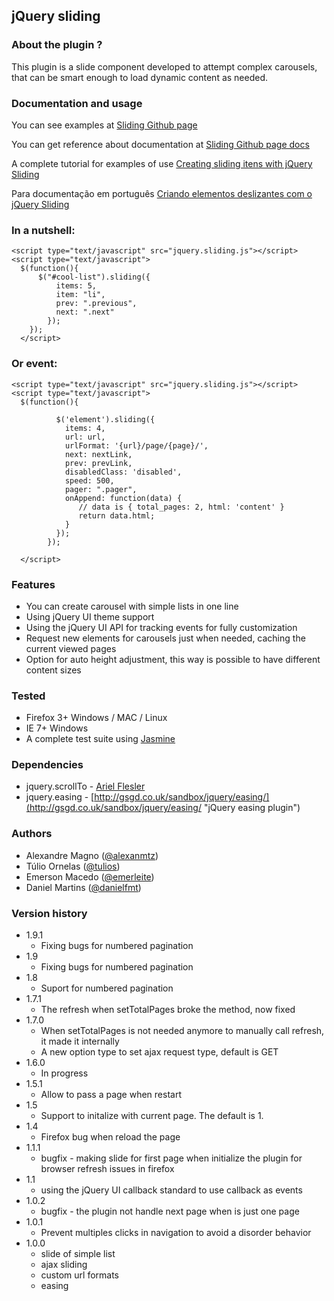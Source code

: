 ## jQuery sliding

### About the plugin ?

This plugin is a slide component developed to attempt complex carousels, that can be smart enough to load dynamic content as needed.

### Documentation and usage

You can see examples at [Sliding Github page](http://alexanmtz.github.com/sliding/ "The github page of usage examples")

You can get reference about documentation at [Sliding Github page docs](http://alexanmtz.github.com/sliding/#docs "The full reference for documentation")

A complete tutorial for examples of use [Creating sliding itens with jQuery Sliding](http://blog.alexandremagno.net/en/2012/06/creating-sliding-itens-with-jquery-sliding/ "A Tutorial from my blog about usage")

Para documentação em português [Criando elementos deslizantes com o jQuery Sliding](blog.alexandremagno.net/2012/06/criando-elementos-deslizantes-com-o-jquery-sliding/ "Um post no blog sobre o uso do jQuery sliding em Português")

### In a nutshell:
    <script type="text/javascript" src="jquery.sliding.js"></script>
    <script type="text/javascript">
      $(function(){
          $("#cool-list").sliding({
			  items: 5,
              item: "li",
              prev: ".previous",
              next: ".next"
            });
        });
      </script>

### Or event:
    <script type="text/javascript" src="jquery.sliding.js"></script>
    <script type="text/javascript">
      $(function(){
          
			  $('element').sliding({
			    items: 4,
			    url: url,
			    urlFormat: '{url}/page/{page}/',
			    next: nextLink,
			    prev: prevLink,
			    disabledClass: 'disabled',
			    speed: 500,
			    pager: ".pager",
			    onAppend: function(data) {
			       // data is { total_pages: 2, html: 'content' }
			       return data.html;
			    }
			  });
            });

      </script>
### Features

* You can create carousel with simple lists in one line
* Using jQuery UI theme support
* Using the jQuery UI API for tracking events for fully customization
* Request new elements for carousels just when needed, caching the current viewed pages
* Option for auto height adjustment, this way is possible to have different content sizes

### Tested

* Firefox 3+ Windows / MAC / Linux
* IE 7+ Windows
* A complete test suite using [Jasmine](http://pivotal.github.com/jasmine/ "Jasmine - BDD for your javascript")

### Dependencies
* jquery.scrollTo - [Ariel Flesler](http://flesler.blogspot.com/2007/10/jqueryscrollto.html "ScrollTo jQuery plugin")
* jquery.easing - [http://gsgd.co.uk/sandbox/jquery/easing/](http://gsgd.co.uk/sandbox/jquery/easing/ "jQuery easing plugin")

### Authors
* Alexandre Magno ([@alexanmtz](http://www.twitter.com/alexanmtz)) 
* Túlio Ornelas ([@tulios](http://www.twitter.com/tulios))
* Emerson Macedo ([@emerleite](http://www.twitter.com/emerleite))
* Daniel Martins ([@danielfmt](http://www.twitter.com/danielfmt))

### Version history
* 1.9.1
  * Fixing bugs for numbered pagination
* 1.9
  * Fixing bugs for numbered pagination
* 1.8
  * Suport for numbered pagination
* 1.7.1
	* The refresh when setTotalPages broke the method, now fixed
* 1.7.0
	* When setTotalPages is not needed anymore to manually call refresh, it made it internally
	* A new option type to set ajax request type, default is GET
* 1.6.0
  * In progress
* 1.5.1
  * Allow to pass a page when restart
* 1.5
  * Support to initalize with current page. The default is 1.
* 1.4
  * Firefox bug when reload the page
* 1.1.1
  * bugfix - making slide for first page when initialize the plugin for browser refresh issues in firefox
* 1.1
  * using the jQuery UI callback standard to use callback as events
* 1.0.2
  * bugfix - the plugin not handle next page when is just one page
* 1.0.1
  * Prevent multiples clicks in navigation to avoid a disorder behavior 
* 1.0.0
  * slide of simple list
  * ajax sliding
  * custom url formats
  * easing
